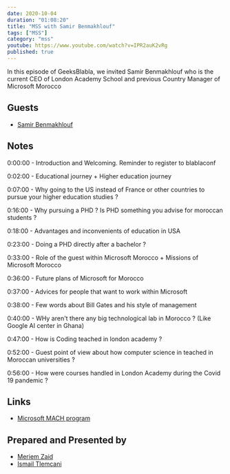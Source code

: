 ```yaml
---
date: 2020-10-04
duration: "01:08:20"
title: "MSS with Samir Benmakhlouf"
tags: ["MSS"]
category: "mss"
youtube: https://www.youtube.com/watch?v=IPR2auK2vRg
published: true
---
```


In this episode of GeeksBlabla, we invited Samir Benmakhlouf who is the current CEO of London Academy School and previous Country Manager of Microsoft Morocco

## Guests

- [Samir Benmakhlouf](https://www.linkedin.com/in/samirben/)

## Notes

0:00:00 - Introduction and Welcoming. Reminder to register to blablaconf

0:02:00 - Educational journey + Higher education journey

0:07:00 - Why going to the US instead of France or other countries to pursue your higher education studies ?

0:16:00 - Why pursuing a PHD ? Is PHD something you advise for moroccan students ?

0:18:00 - Advantages and inconvenients of education in USA

0:23:00 - Doing a PHD directly after a bachelor ?

0:33:00 - Role of the guest within Microsoft Morocco + Missions of Microsoft Morocco

0:36:00 - Future plans of Microsoft for Morocco

0:37:00 - Advices for people that want to work within Microsoft

0:38:00 - Few words about Bill Gates and his style of management

0:40:00 - WHy aren't there any big technological lab in Morocco ? (Like Google AI center in Ghana)

0:47:00 - How is Coding teached in london academy ?

0:52:00 - Guest point of view about how computer science in teached in Moroccan universities ?

0:56:00 - How were courses handled in London Academy during the Covid 19 pandemic ?

## Links

- [Microsoft MACH program](https://my.gradconnection.com/employers/microsoft/intern-to-mach/)

## Prepared and Presented by

- [Meriem Zaid](https://twitter.com/_iMeriem)
- [Ismail Tlemcani](https://www.linkedin.com/in/ismailtlemcani)
